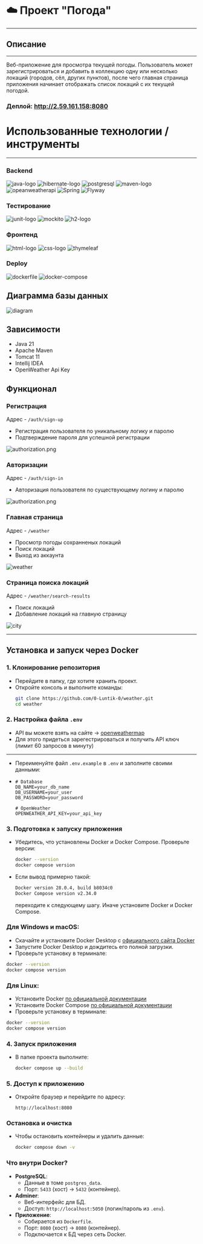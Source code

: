 # ☁️ Проект "Погода"
<hr>

## Описание
<hr>
Веб-приложение для просмотра текущей погоды. 
Пользователь может зарегистрироваться и добавить в коллекцию одну или 
несколько локаций (городов, сёл, других пунктов), 
после чего главная страница приложения начинает отображать список локаций с
их текущей погодой.

### Деплой: http://2.59.161.158:8080

# Использованные технологии / инструменты
<hr/>

### Backend
![java-logo](https://github.com/VladislavLevchikIsAProger/tennis_scoreboard/assets/153897612/bc1ab298-7a78-42ec-8813-05b38668310e)
![hibernate-logo](https://github.com/VladislavLevchikIsAProger/tennis_scoreboard/assets/153897612/071df0a5-79ef-4435-9c98-5a9b2383d420)
![postgresql](https://github.com/VladislavLevchikIsAProger/weather_tracker/assets/153897612/8922bdba-ad57-4d69-b68c-ec505fff82e0)
![maven-logo](https://github.com/VladislavLevchikIsAProger/tennis_scoreboard/assets/153897612/159c5f30-83db-49a2-906a-fc92a071eeff)
![opeanweatherapi](https://github.com/VladislavLevchikIsAProger/weather_tracker/assets/153897612/78bce6ce-0faf-4d08-bf48-cc12cea9cc83)
![Spring](https://img.shields.io/badge/Spring-6DB33F?style=for-the-badge&logo=spring&logoColor=black)
![Flyway](https://img.shields.io/badge/Flyway-CC0000?style=for-the-badge&logo=flyway&logoColor=white)

### Тестирование

![junit-logo](https://github.com/VladislavLevchikIsAProger/tennis_scoreboard/assets/153897612/a1a05826-fecb-4b7a-827c-946ffc72da32)
![mockito](https://github.com/VladislavLevchikIsAProger/weather_tracker/assets/153897612/c405a582-b268-4b82-b3e8-461d77b7f39c)
![h2-logo](https://github.com/VladislavLevchikIsAProger/tennis_scoreboard/assets/153897612/3e65f8a8-a9a7-44bc-85c8-42d173338c74)

### Фронтенд

![html-logo](https://github.com/VladislavLevchikIsAProger/tennis_scoreboard/assets/153897612/cf73900e-a565-405d-b7dd-cc05f9429c2f)
![css-logo](https://github.com/VladislavLevchikIsAProger/tennis_scoreboard/assets/153897612/d7d9ecf6-1cfb-4fe1-ba32-dd43d59921a8)
![thymeleaf](https://github.com/VladislavLevchikIsAProger/weather_tracker/assets/153897612/5c5cda5f-c5d6-42c8-893b-3737e8d04db2)

### Deploy

![dockerfile](https://github.com/VladislavLevchikIsAProger/weather_tracker/assets/153897612/e22a80da-ca5a-438b-a5f5-605393f3208d)
![docker-compose](https://github.com/VladislavLevchikIsAProger/weather_tracker/assets/153897612/82390fb8-e6d4-4b15-b175-78eead5bc360)

## Диаграмма базы данных

![diagram](https://github.com/VladislavLevchikIsAProger/weather_tracker/assets/153897612/06eab789-15ed-4dd5-b29a-70d48b3fd80a)


## Зависимости
+ Java 21
+ Apache Maven
+ Tomcat 11
+ Intellij IDEA
+ OpenWeather Api Key

## Функционал


### Регистрация

Адрес - `/auth/sign-up`
- Регистрация пользователя по уникальному логику и паролю
- Подтверждение пароля для успешной регистрации

![authorization.png](src/main/resources/view/static/images/registration.png)

### Авторизации

Адрес - `/auth/sign-in`
- Авторизация пользователя по существующему логину и паролю

![authorization.png](src/main/resources/view/static/images/authorization.png)


### Главная страница

Адрес - `/weather`

- Просмотр погоды сохранненых локаций
- Поиск локаций
- Выход из аккаунта

![weather](src/main/resources/view/static/images/weather.png)

### Страница поиска локаций

Адрес - `/weather/search-results`

- Поиск локаций
- Добавление локаций на главную страницу

![city](src/main/resources/view/static/images/city.png)


<hr/>

## Установка и запуск через Docker

### 1. Клонирование репозитория
- Перейдите в папку, где хотите хранить проект.
- Откройте консоль и выполните команды:
  ```bash
  git clone https://github.com/0-Luntik-0/weather.git
  cd weather
  ```

### 2. Настройка файла `.env`

- API вы можете взять на сайте -> [openweathermap](https://openweathermap.org/api)
- Для этого придеться зарегестрироваться и получить API ключ (лимит 60 запросов в минуту)

<hr/>

- Переименуйте файл `.env.example` в `.env` и заполните своими данными:
- 
  ```properties
  # Database
  DB_NAME=your_db_name
  DB_USERNAME=your_user
  DB_PASSWORD=your_password

  # OpenWeather
  OPENWEATHER_API_KEY=your_api_key
  ```

### 3. Подготовка к запуску приложения
- Убедитесь, что установлены Docker и Docker Compose. Проверьте версии:
  ```bash
  docker --version
  docker compose version
  ```
- Если вывод примерно такой:
  ```bash
  Docker version 28.0.4, build b8034c0
  Docker Compose version v2.34.0
  ```
  переходите к следующему шагу. Иначе установите Docker и Docker Compose.

### Для Windows и macOS:

- Скачайте и установите Docker Desktop с [официального сайта Docker](https://www.docker.com/products/docker-desktop)
- Запустите Docker Desktop и дождитесь его полной загрузки.
- Проверьте установку в терминале:

```bash
docker --version
docker compose version
```

### Для Linux:
- Установите Docker [по официальной документации](https://docs.docker.com/engine/install/)
- Установите Docker Compose [по официальной документации](https://docs.docker.com/desktop/setup/install/linux/)
- Проверьте установку в терминале:

```bash
docker --version
docker compose version
```
### 4. Запуск приложения
- В папке проекта выполните:
  ```bash
  docker compose up --build
  ```

### 5. Доступ к приложению
- Откройте браузер и перейдите по адресу:
  ```
  http://localhost:8080
  ```

### Остановка и очистка
- Чтобы остановить контейнеры и удалить данные:
  ```bash
  docker compose down -v
  ```

### Что внутри Docker?
- **PostgreSQL**:
  - Данные в томе `postgres_data`.
  - Порт: `5433` (хост) → `5432` (контейнер).
- **Adminer**:
  - Веб-интерфейс для БД.
  - Доступ: `http://localhost:5050` (логин/пароль из `.env`).
- **Приложение**:
  - Собирается из `Dockerfile`.
  - Порт: `8080` (хост) → `8080` (контейнер).
  - Подключается к БД через сеть Docker.
